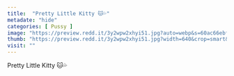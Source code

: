 ```yaml
---
title:  "Pretty Little Kitty 🐱💦"
metadate: "hide"
categories: [ Pussy ]
image: "https://preview.redd.it/3y2wpw2xhyi51.jpg?auto=webp&s=60ac66ebffc99b93f54cd995bdc4367711485657"
thumb: "https://preview.redd.it/3y2wpw2xhyi51.jpg?width=640&crop=smart&auto=webp&s=003ce6309a5229de95a18d122b2e8315852485ed"
visit: ""
---
```

Pretty Little Kitty 🐱💦
